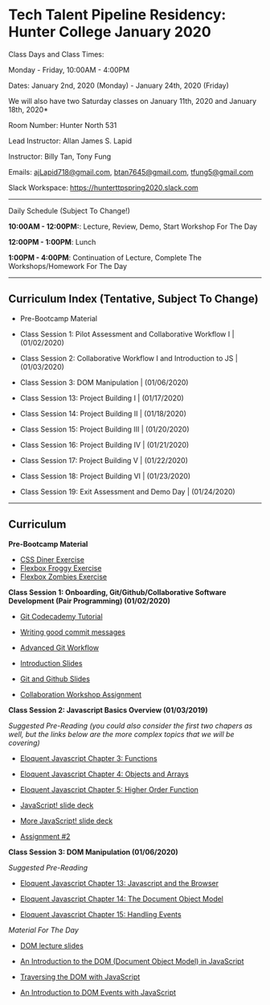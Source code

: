 # Tech Talent Pipeline Residency: Hunter College January 2020

Class Days and Class Times:

Monday - Friday, 10:00AM - 4:00PM

Dates:
January 2nd, 2020 (Monday) - January 24th, 2020 (Friday)

We will also have two Saturday classes on January 11th, 2020 and January 18th, 2020*

Room Number: Hunter North 531

Lead Instructor: Allan James S. Lapid

Instructor: Billy Tan, Tony Fung

Emails: ajLapid718@gmail.com, btan7645@gmail.com, tfung5@gmail.com

Slack Workspace: https://hunterttpspring2020.slack.com

---

Daily Schedule (Subject To Change!)

**10:00AM - 12:00PM:**: Lecture, Review, Demo, Start Workshop For The Day

**12:00PM - 1:00PM**: Lunch

**1:00PM - 4:00PM**: Continuation of Lecture, Complete The Workshops/Homework For The Day

---

## Curriculum Index (Tentative, Subject To Change)

- Pre-Bootcamp Material

- Class Session 1: Pilot Assessment and Collaborative Workflow I | (01/02/2020)

- Class Session 2: Collaborative Workflow I and Introduction to JS | (01/03/2020)

- Class Session 3: DOM Manipulation | (01/06/2020)

- Class Session 13: Project Building I | (01/17/2020)

- Class Session 14: Project Building II | (01/18/2020)

- Class Session 15: Project Building III | (01/20/2020)

- Class Session 16: Project Building IV | (01/21/2020)

- Class Session 17: Project Building V | (01/22/2020)

- Class Session 18: Project Building VI | (01/23/2020)

- Class Session 19: Exit Assessment and Demo Day | (01/24/2020)

---

## Curriculum

**Pre-Bootcamp Material**

- [CSS Diner Exercise](https://flukeout.github.io/)
- [Flexbox Froggy Exercise](https://flexboxfroggy.com/)
- [Flexbox Zombies Exercise](https://mastery.games/p/flexbox-zombies)

**Class Session 1: Onboarding, Git/Github/Collaborative Software Development (Pair Programming) (01/02/2020)**

- [Git Codecademy Tutorial](https://www.codecademy.com/learn/learn-git)

- [Writing good commit messages](https://medium.com/compass-true-north/writing-good-commit-messages-fc33af9d6321)

- [Advanced Git Workflow](https://www.atlassian.com/git/tutorials/comparing-workflows)

- [Introduction Slides](https://drive.google.com/file/d/1SkMvmSwW7QXIPzGCCCt7-KmMkw96jnls/view?usp=sharing)

- [Git and Github Slides](https://drive.google.com/file/d/1L_XvhD7U_n3Fttp8Q_v-M8B6v3IlTjv4/view?usp=sharing)

- [Collaboration Workshop Assignment](https://docs.google.com/document/d/1Yp10nGa09vAWzIlCxmkayuEf2RhKN0UhakKl_Zgplak)

**Class Session 2: Javascript Basics Overview (01/03/2019)**

_Suggested Pre-Reading (you could also consider the first two chapers as well, but the links below are the more complex topics that we will be covering)_

- [Eloquent Javascript Chapter 3: Functions](http://eloquentjavascript.net/03_functions.html)

- [Eloquent Javascript Chapter 4: Objects and Arrays](http://eloquentjavascript.net/04_data.html)

- [Eloquent Javascript Chapter 5: Higher Order Function](http://eloquentjavascript.net/05_higher_order.html)

- [JavaScript! slide deck](https://drive.google.com/file/d/1JL2pjlW0np5sxY8uKLQdU_W8vd3PPXdM/view?usp=sharing)

- [More JavaScript! slide deck](https://drive.google.com/file/d/1RAYPYLNmtDRqLy1bBFuDxpqsiOnYOpRg/view?usp=sharing)

- [Assignment #2](https://docs.google.com/document/d/1sB2_tX6U8_OiLHNrqa2KSleKFE_SjOkl9uO_IC_hLh8/edit?usp=sharing)

**Class Session 3: DOM Manipulation (01/06/2020)**

_Suggested Pre-Reading_

- [Eloquent Javascript Chapter 13: Javascript and the Browser](http://eloquentjavascript.net/13_browser.html)

- [Eloquent Javascript Chapter 14: The Document Object Model](http://eloquentjavascript.net/14_dom.html)

- [Eloquent Javascript Chapter 15: Handling Events](http://eloquentjavascript.net/15_event.html)

_Material For The Day_

- [DOM lecture slides](https://docs.google.com/presentation/d/1MWE-AoSTGIQsk1-4UkLwlWwy-ns6VSbECK3fLIEL8LQ/edit?usp=sharing)

- [An Introduction to the DOM (Document Object Model) in JavaScript](https://www.youtube.com/watch?v=l-0nPnSvbX8)
- [Traversing the DOM with JavaScript](https://www.youtube.com/watch?v=8LWQNnVAMh4)
- [An Introduction to DOM Events with JavaScript](https://www.youtube.com/watch?v=QE1YQnhntgw&list=PLruo2gSoqlej-QjRW25c97socsRiAUVuf&index=10)